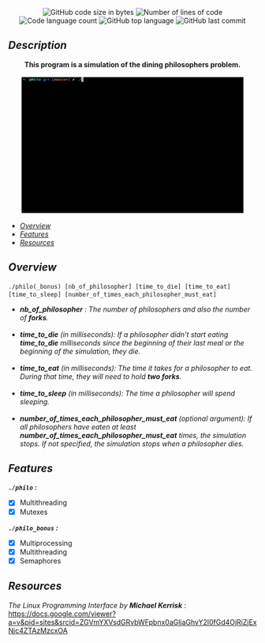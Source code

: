 <p align="center">
	<img alt="GitHub code size in bytes" src="https://img.shields.io/github/languages/code-size/3umi/philosophers_42?color=lightblue" />
	<img alt="Number of lines of code" src="https://img.shields.io/tokei/lines/github/3umi/philosophers_42?color=critical" />
	<img alt="Code language count" src="https://img.shields.io/github/languages/count/3umi/philosophers_42?color=yellow" />
	<img alt="GitHub top language" src="https://img.shields.io/github/languages/top/3umi/philosophers_42?color=blue" />
	<img alt="GitHub last commit" src="https://img.shields.io/github/last-commit/3umi/philosophers_42?color=green" />
</p>

## *Description*

<div align="center">
	<b> This program is a simulation of the dining philosophers problem. <br> <br> </b>
	<img src="Resources/GIF/philo.gif" style="height: 275px; width:450px;background-color: #17202A;">
</div>

<i>
<ul>
    <li> <a href="#overview"> Overview</li> </a>
    <li> <a href="#features"> Features</li> </a>
    <li> <a href="#resources"> Resources</li> </a>
</ul>
</i>

## <span id="overview">*Overview*</span>
	./philo(_bonus) [nb_of_philosopher] [time_to_die] [time_to_eat] [time_to_sleep] [number_of_times_each_philosopher_must_eat]
<p>
	<ul>
		<i>
			<li><b>nb_of_philosopher</b> :  The number of philosophers and also the number of <b>forks</b>.</li><br>
			<li><b>time_to_die</b> (in milliseconds): If a philosopher didn’t start eating <b>time_to_die</b> milliseconds since the beginning of their last meal or the beginning of the simulation, they die.</li> <br>
			<li><b>time_to_eat</b> (in milliseconds): The time it takes for a philosopher to eat. During that time, they will need to hold <b>two forks</b>.</li> <br>
			<li><b>time_to_sleep</b> (in milliseconds):  The time a philosopher will spend sleeping.</li><br>
			<li><b>number_of_times_each_philosopher_must_eat</b> (optional argument):  If all philosophers have eaten at least <b>number_of_times_each_philosopher_must_eat</b> times, the simulation stops. If not specified, the simulation stops when a philosopher dies.</li>
		</i>
	</ul>
</p>

## <span id ="features">*Features*</span>
<b><i>`./philo` :</i></b>
- [x] Multithreading
- [x] Mutexes

<b><i>`./philo_bonus` :</i></b>
- [x] Multiprocessing
- [x] Multithreading
- [x] Semaphores

## <span id="resources">*Resources*</span>

<i>The Linux Programming Interface by <b>Michael Kerrisk</b></i> :
<br>
https://docs.google.com/viewer?a=v&pid=sites&srcid=ZGVmYXVsdGRvbWFpbnx0aGljaGhvY2l0fGd4OjRiZjExNjc4ZTAzMzcxOA
